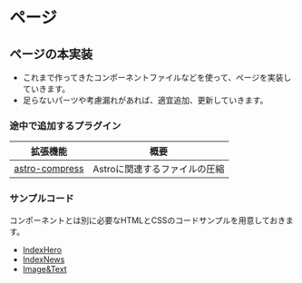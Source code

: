 ページ
==

## ページの本実装

- これまで作ってきたコンポーネントファイルなどを使って、ページを実装していきます。
- 足らないパーツや考慮漏れがあれば、適宜追加、更新していきます。


### 途中で追加するプラグイン

| 拡張機能 | 概要 |
| --- | --- |
| [astro-compress](https://github.com/astro-community/astro-compress/) | Astroに関連するファイルの圧縮 |


### サンプルコード

コンポーネントとは別に必要なHTMLとCSSのコードサンプルを用意しておきます。

- [IndexHero](https://codepen.io/kgsi/pen/LYJpOoN)
- [IndexNews](https://codepen.io/kgsi/pen/mdGWoZL)
- [Image&Text](https://codepen.io/kgsi/pen/KKxWbYN)
